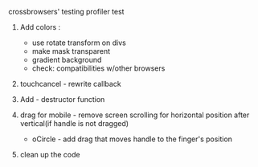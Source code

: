    crossbrowsers' testing
   profiler test

1. Add colors :
   - use rotate transform on divs
   - make mask transparent 
   - gradient background
   - check: compatibilities w/other browsers

2.  touchcancel - rewrite callback

3. Add - destructor function

4. drag for mobile - remove screen scrolling for horizontal position after vertical(if handle is not dragged)
   -  oCircle - add drag that moves handle to the finger's position

5. clean up the code

  
